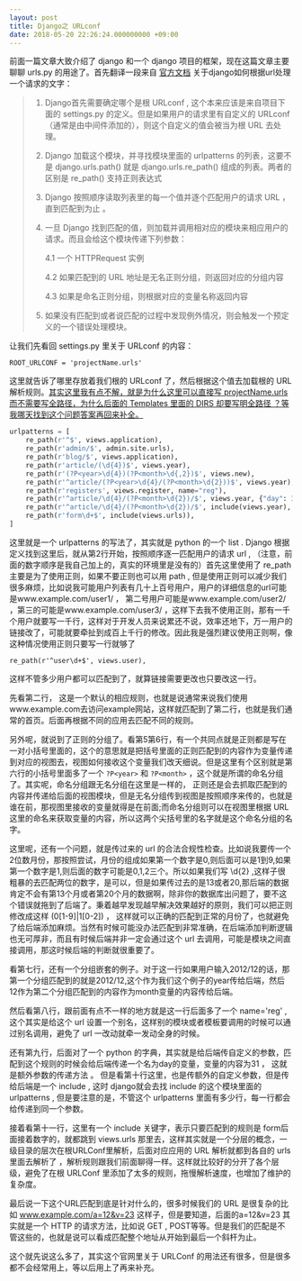 ```yaml
---
layout: post
title: Django之 URLconf
date: 2018-05-20 22:26:24.000000000 +09:00
---
```


前面一篇文章大致介绍了 django 和一个 django 项目的框架，现在这篇文章主要聊聊 urls.py 的用途了。首先翻译一段来自 [官方文档](https://docs.djangoproject.com/en/2.0/topics/http/urls/) 关于django如何根据url处理一个请求的文字：

> 1. Django首先需要确定哪个是根 URLconf , 这个本来应该是来自项目下面的 settings.py 的定义。但是如果用户的请求里有自定义的 URLconf （通常是由中间件添加的），则这个自定义的值会被当为根 URL 去处理。
>
> 2. Django 加载这个模块，并寻找模块里面的 urlpatterns 的列表，这要不是 django.urls.path() 就是 django.urls.re_path() 组成的列表。两者的区别是 re_path() 支持正则表达式
>
> 3. Django 按照顺序读取列表里的每一个值并逐个匹配用户的请求 URL ， 直到匹配到为止 。
>
> 4. 一旦 Django 找到匹配的值，则加载并调用相对应的模块来相应用户的请求。而且会给这个模块传递下列参数：
>
>    4.1 一个 HTTPRequest 实例
>
>    4.2 如果匹配到的 URL 地址是无名正则分组，则返回对应的分组内容
>
>    4.3 如果是命名正则分组，则根据对应的变量名称返回内容
>
> 5. 如果没有匹配到或者说匹配的过程中发现例外情况，则会触发一个预定义的一个错误处理模块。

让我们先看回 settings.py 里关于 URLconf 的内容：

`ROOT_URLCONF = 'projectName.urls'`

这里就告诉了哪里存放着我们根的 URLconf 了，然后根据这个值去加载根的 URL 解析规则。<u>其实这里我有点不解，就是为什么这里可以直接写 projectName.urls 而不需要写全路径，为什么后面的 Templates 里面的 DIRS 却要写明全路径 ？等我哪天找到这个问题答案再回来补全。</u>

```python
urlpatterns = [
    re_path(r'^$', views.application),
    re_path(r'admin/$', admin.site.urls),
    re_path(r'blog/$', views.application),
    re_path(r'article/(\d{4})$', views.year),
    re_path(r'(?P<year>\d{4})(?P<month>\d{,2})$', views.new),
    re_path(r'^article/(?P<year>\d{4}/(?P<month>\d{2}))$', views.year),
    re_path(r'registers', views.register, name="reg"),
    re_path(r'^article/\d{4}/(?P<month>\d{2})/$', views.year, {"day": 31}),
    re_path(r'^article/\d{4}/(?P<month>\d{2})/$', include(views.year), {"day": 31}),
    re_path(r'form\d+$', include(views.urls)),
]
```

这里就是一个 urlpatterns 的写法了，其实就是 python 的一个 list . Django 根据定义找到这里后，就从第2行开始，按照顺序逐一匹配用户的请求 url , （注意，前面的数字顺序是我自己加上的，真实的环境里是没有的）首先这里使用了 re_path 主要是为了使用正则，如果不要正则也可以用 path , 但是使用正则可以减少我们很多麻烦，比如说我可能用户列表有几十上百号用户，用户的详细信息的url可能是www.example.com/user1/ ， 第二号用户可能是www.example.com/user2/ ，第三的可能是www.example.com/user3/ ，这样下去我不使用正则，那有一千个用户就要写一千行，这样对于开发人员来说累还不说，效率还地下，万一用户的链接改了，可能就要牵扯到成百上千行的修改。因此我是强烈建议使用正则啊，像这种情况使用正则只要写一行就够了

`re_path(r'^user\d+$', views.user),`

这样不管多少用户都可以匹配到了，就算链接需要更改也只要改这一行。

先看第二行， 这是一个默认的相应规则，也就是说通常来说我们使用www.example.com去访问example网站，这样就匹配到了第二行，也就是我们通常的首页。后面再根据不同的应用去匹配不同的规则。

另外呢，就说到了正则的分组了。看第5第6行，有一个共同点就是正则都是写在一对小括号里面的，这个的意思就是把括号里面的正则匹配到的内容作为变量传递到对应的视图去，视图如何接收这个变量我们改天细说。但是这里有个区别就是第六行的小括号里面多了一个 `?P<year>` 和 `?P<month>` ，这个就是所谓的命名分组了。其实呢，命名分组跟无名分组在这里是一样的， 正则还是会去抓取匹配到的内容并传递给后面的视图模块，但是无名分组传到视图是按照顺序来传的，也就是谁在前，那视图里接收的变量就得是在前面;而命名分组则可以在视图里根据 URL 这里的命名来获取变量的内容，所以这两个尖括号里的名字就是这个命名分组的名字。

这里呢，还有一个问题，就是传过来的 url 的合法合规性检查。比如说我要传一个2位数月份，那按照尝试，月份的组成如果第一个数字是0,则后面可以是1到9,如果第一个数字是1,则后面的数字可能是0,1,2三个。所以如果我们写 \d{2} ,这样子很粗暴的去匹配两位的数字，是可以，但是如果传过去的是13或者20,那后端的数据肯定不会有第13个月或者第20个月的数据啊，除非你的数据库出问题了，要不这个错误就拖到了后端了。秉着越早发现越早解决效果越好的原则，我们可以把正则修改成这样 (0[1-9]|1[0-2]) ， 这样就可以正确的匹配到正常的月份了，也就避免了给后端添加麻烦。当然有时候可能没办法匹配到非常准确，在后端添加判断逻辑也无可厚非，而且有时候后端并非一定会通过这个 url 去调用，可能是模块之间直接调用，那这时候后端的判断就很重要了。

看第七行，还有一个分组嵌套的例子。对于这一行如果用户输入2012/12的话，那第一个分组匹配到的就是2012/12,这个作为我们这个例子的year传给后端，然后12作为第二个分组匹配到的内容作为month变量的内容传给后端。

然后看第八行，跟前面有点不一样的地方就是这一行后面多了一个 name='reg' , 这个其实是给这个 url  设置一个别名，这样别的模块或者模板要调用的时候可以通过别名调用，避免了 url 一改动就牵一发动全身的时候。

还有第九行，后面对了一个 python 的字典，其实就是给后端传自定义的参数，匹配到这个规则的时候会给后端传递一个名为day的变量，变量的内容为31 ， 这就是额外参数的传递方法 。 但是看第十行这里，也是传额外的自定义参数，但是传给后端是一个 include , 这时 django就会去找 include 的这个模块里面的 urlpatterns , 但是要注意的是，不管这个 urlpatterns 里面有多少行，每一行都会给传递到同一个参数。

接着看第十一行，这里有一个 include 关键字，表示只要匹配到的规则是 form后面接着数字的，就都跳到 views.urls 那里去，这样其实就是一个分层的概念，一级目录的层次在根URLConf里解析，后面对应应用的 URL 解析就都到各自的 urls 里面去解析了 ，解析规则跟我们前面聊得一样。这样就比较好的分开了各个层级，避免了在根 URLConf 里添加了太多的规则，拖慢解析速度，也增加了维护的复杂度。

最后说一下这个URL匹配到底是针对什么的，很多时候我们的 URL 是很复杂的比如 www.example.com/a=12&v=23 这样子，但是要知道，后面的a=12&v=23 其实就是一个 HTTP 的请求方法，比如说 GET , POST等等。但是我们的匹配是不管这些的，也就是说可以看成匹配整个地址从开始到最后一个斜杆为止。

这个就先说这么多了，其实这个官网里关于 URLConf 的用法还有很多，但是很多都不会经常用上，等以后用上了再来补充。

